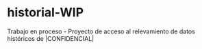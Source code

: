# historial-WIP
Trabajo en proceso - Proyecto de acceso al relevamiento de datos históricos de |CONFIDENCIAL|
